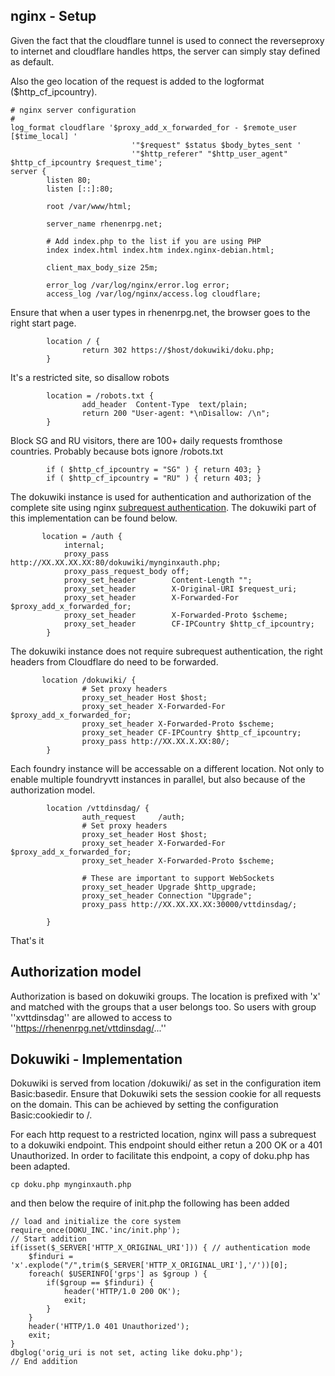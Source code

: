 ## nginx - Setup

Given the fact that the cloudflare tunnel is used to connect the reverseproxy to internet and cloudflare handles https, 
the server can simply stay defined as default. 

Also the geo location of the request is added to the logformat ($http_cf_ipcountry).


```
# nginx server configuration
#
log_format cloudflare '$proxy_add_x_forwarded_for - $remote_user [$time_local] '
                           '"$request" $status $body_bytes_sent '
                           '"$http_referer" "$http_user_agent" $http_cf_ipcountry $request_time';
server {
        listen 80;
        listen [::]:80;

        root /var/www/html;

        server_name rhenenrpg.net;

        # Add index.php to the list if you are using PHP
        index index.html index.htm index.nginx-debian.html;
         
        client_max_body_size 25m;

        error_log /var/log/nginx/error.log error;
        access_log /var/log/nginx/access.log cloudflare;
```

Ensure that when a user types in rhenenrpg.net, the browser goes to the right start page.
```
        location / {
                return 302 https://$host/dokuwiki/doku.php;
        }
```

It's a restricted site, so disallow robots
```
        location = /robots.txt {
                add_header  Content-Type  text/plain;
                return 200 "User-agent: *\nDisallow: /\n";
        }
```

Block SG and RU visitors, there are 100+ daily requests fromthose countries. Probably because bots ignore /robots.txt
```        
        if ( $http_cf_ipcountry = "SG" ) { return 403; }
        if ( $http_cf_ipcountry = "RU" ) { return 403; }
```

The dokuwiki instance is used for authentication and authorization of the complete site using nginx 
[subrequest authentication](https://docs.nginx.com/nginx/admin-guide/security-controls/configuring-subrequest-authentication/).
The dokuwiki part of this implementation can be found below.

```
       location = /auth {
            internal;
            proxy_pass              http://XX.XX.XX.XX:80/dokuwiki/mynginxauth.php;
            proxy_pass_request_body off;
            proxy_set_header        Content-Length "";
            proxy_set_header        X-Original-URI $request_uri;
            proxy_set_header        X-Forwarded-For $proxy_add_x_forwarded_for;
            proxy_set_header        X-Forwarded-Proto $scheme;
            proxy_set_header        CF-IPCountry $http_cf_ipcountry;            
        }
```

The dokuwiki instance does not require subrequest authentication, the right headers from Cloudflare do need to be forwarded.
```
       location /dokuwiki/ {
                # Set proxy headers
                proxy_set_header Host $host;
                proxy_set_header X-Forwarded-For $proxy_add_x_forwarded_for;
                proxy_set_header X-Forwarded-Proto $scheme;
                proxy_set_header CF-IPCountry $http_cf_ipcountry;
                proxy_pass http://XX.XX.X.XX:80/;
        }
```
 
Each foundry instance will be accessable on a different location. Not only to enable multiple foundryvtt instances in parallel, but also because of the authorization model.

```
        location /vttdinsdag/ {
                auth_request     /auth;
                # Set proxy headers
                proxy_set_header Host $host;
                proxy_set_header X-Forwarded-For $proxy_add_x_forwarded_for;
                proxy_set_header X-Forwarded-Proto $scheme;

                # These are important to support WebSockets
                proxy_set_header Upgrade $http_upgrade;
                proxy_set_header Connection "Upgrade";
                proxy_pass http://XX.XX.XX.XX:30000/vttdinsdag/;

        }
```

That's it

## Authorization model

Authorization is based on dokuwiki groups. The location is prefixed with 'x' and matched with the groups that a user belongs too. So users with group ''xvttdinsdag'' are allowed to access to ''https://rhenenrpg.net/vttdinsdag/...''


## Dokuwiki - Implementation 

Dokuwiki is served from location /dokuwiki/ as set in the configuration item Basic:basedir. Ensure that Dokuwiki sets the session cookie for all requests on the domain. This can be achieved by setting the configuration Basic:cookiedir to /.


For each http request to a restricted location, nginx will pass a subrequest to a dokuwiki endpoint. This endpoint should either retun a 200 OK or a 401 Unauthorized. In order to facilitate this endpoint, a copy of doku.php has been adapted.

```
cp doku.php mynginxauth.php
```

and then below the require of init.php the following has been added

```
// load and initialize the core system
require_once(DOKU_INC.'inc/init.php');
// Start addition
if(isset($_SERVER['HTTP_X_ORIGINAL_URI'])) { // authentication mode
    $finduri = 'x'.explode("/",trim($_SERVER['HTTP_X_ORIGINAL_URI'],'/'))[0];
    foreach( $USERINFO['grps'] as $group ) {
        if($group == $finduri) {
            header('HTTP/1.0 200 OK');
            exit;
        }
    }
    header('HTTP/1.0 401 Unauthorized');
    exit;
} 
dbglog('orig_uri is not set, acting like doku.php');
// End addition
```



